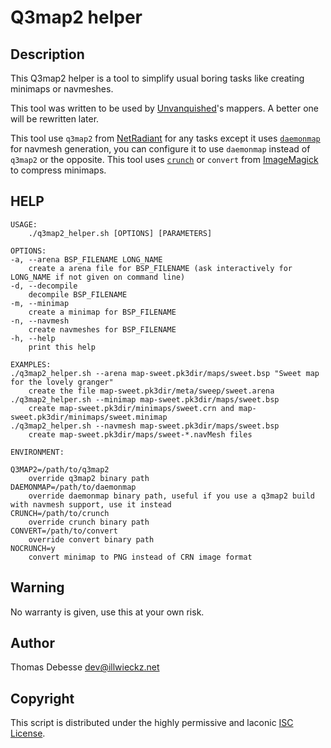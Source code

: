 Q3map2 helper
=============

Description
-----------

This Q3map2 helper is a tool to simplify usual boring tasks like creating minimaps or navmeshes.

This tool was written to be used by [Unvanquished](http://unvanquished.net)'s mappers. A better one will be rewritten later.

This tool use `q3map2` from [NetRadiant](http://ingar.satgnu.net/gtkradiant/) for any tasks except it uses [`daemonmap`](https://github.com/Unvanquished/daemonmap) for navmesh generation, you can configure it to use `daemonmap` instead of `q3map2` or the opposite. This tool uses [`crunch`](https://github.com/Unvanquished/crunch) or `convert` from [ImageMagick](http://www.imagemagick.org/) to compress minimaps.

HELP
----

```
USAGE:
	./q3map2_helper.sh [OPTIONS] [PARAMETERS]

OPTIONS:
-a, --arena BSP_FILENAME LONG_NAME
	create a arena file for BSP_FILENAME (ask interactively for LONG_NAME if not given on command line)
-d, --decompile
	decompile BSP_FILENAME
-m, --minimap
	create a minimap for BSP_FILENAME
-n, --navmesh
	create navmeshes for BSP_FILENAME
-h, --help
	print this help

EXAMPLES:
./q3map2_helper.sh --arena map-sweet.pk3dir/maps/sweet.bsp "Sweet map for the lovely granger"
	create the file map-sweet.pk3dir/meta/sweep/sweet.arena
./q3map2_helper.sh --minimap map-sweet.pk3dir/maps/sweet.bsp
	create map-sweet.pk3dir/minimaps/sweet.crn and map-sweet.pk3dir/minimaps/sweet.minimap
./q3map2_helper.sh --navmesh map-sweet.pk3dir/maps/sweet.bsp
	create map-sweet.pk3dir/maps/sweet-*.navMesh files

ENVIRONMENT:

Q3MAP2=/path/to/q3map2
	override q3map2 binary path
DAEMONMAP=/path/to/daemonmap
	override daemonmap binary path, useful if you use a q3map2 build with navmesh support, use it instead
CRUNCH=/path/to/crunch
	override crunch binary path
CONVERT=/path/to/convert
	override convert binary path
NOCRUNCH=y
	convert minimap to PNG instead of CRN image format
```


Warning
-------

No warranty is given, use this at your own risk.

Author
------

Thomas Debesse <dev@illwieckz.net>

Copyright
---------

This script is distributed under the highly permissive and laconic [ISC License](COPYING.md).

